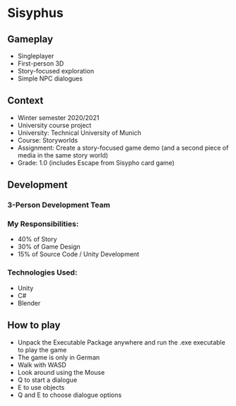 # Sisyphus

## Gameplay
- Singleplayer
- First-person 3D
- Story-focused exploration
- Simple NPC dialogues

## Context
- Winter semester 2020/2021
- University course project
- University: Technical University of Munich
- Course: Storyworlds
- Assignment: Create a story-focused game demo (and a second piece of media in the same story world)
- Grade: 1.0 (includes Escape from Sisypho card game)

## Development
### 3-Person Development Team
### My Responsibilities:
- 40% of Story
- 30% of Game Design
- 15% of Source Code / Unity Development
### Technologies Used:
- Unity
- C#
- Blender

## How to play
- Unpack the Executable Package anywhere and run the .exe executable to play the game  
- The game is only in German
- Walk with WASD
- Look around using the Mouse
- Q to start a dialogue
- E to use objects
- Q and E to choose dialogue options
